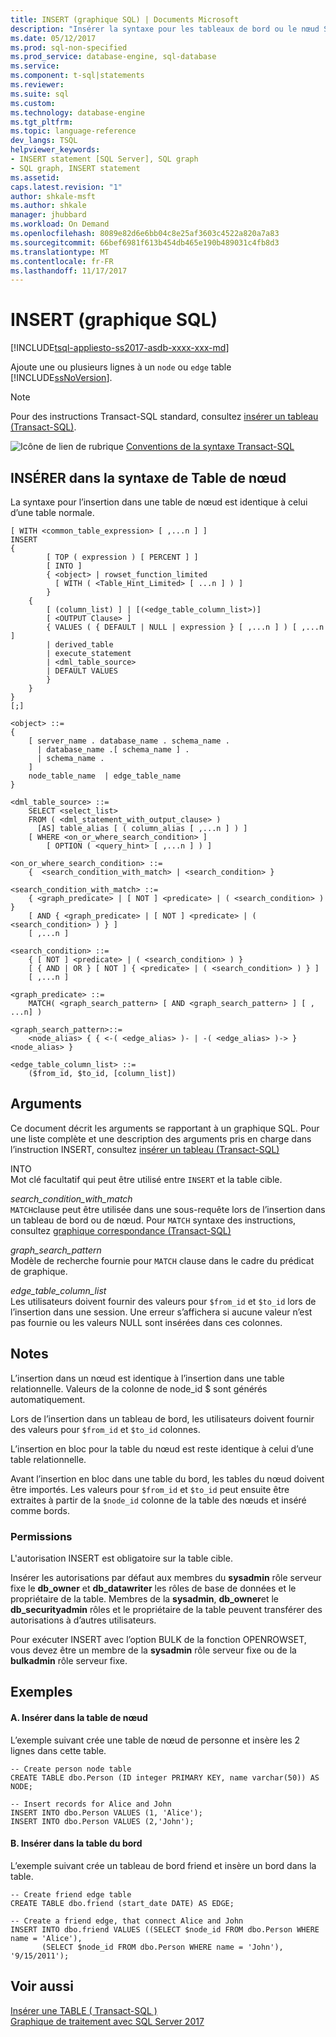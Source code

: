```yaml
---
title: INSERT (graphique SQL) | Documents Microsoft
description: "Insérer la syntaxe pour les tableaux de bord ou le nœud SQL graphique."
ms.date: 05/12/2017
ms.prod: sql-non-specified
ms.prod_service: database-engine, sql-database
ms.service: 
ms.component: t-sql|statements
ms.reviewer: 
ms.suite: sql
ms.custom: 
ms.technology: database-engine
ms.tgt_pltfrm: 
ms.topic: language-reference
dev_langs: TSQL
helpviewer_keywords:
- INSERT statement [SQL Server], SQL graph
- SQL graph, INSERT statement
ms.assetid: 
caps.latest.revision: "1"
author: shkale-msft
ms.author: shkale
manager: jhubbard
ms.workload: On Demand
ms.openlocfilehash: 8089e82d6e6bb04c8e25af3603c4522a820a7a83
ms.sourcegitcommit: 66bef6981f613b454db465e190b489031c4fb8d3
ms.translationtype: MT
ms.contentlocale: fr-FR
ms.lasthandoff: 11/17/2017
---
```

# <a name="insert-sql-graph"></a>INSERT (graphique SQL)
[!INCLUDE[tsql-appliesto-ss2017-asdb-xxxx-xxx-md](../../includes/tsql-appliesto-ss2017-asdb-xxxx-xxx-md.md)]

  Ajoute une ou plusieurs lignes à un `node` ou `edge` table [!INCLUDE[ssNoVersion](../../includes/ssnoversion-md.md)]. 

> [!NOTE]   
>  Pour des instructions Transact-SQL standard, consultez [insérer un tableau (Transact-SQL)](../../t-sql/statements/insert-transact-sql.md).
  
 ![Icône de lien de rubrique](../../database-engine/configure-windows/media/topic-link.gif "Icône lien de rubrique") [Conventions de la syntaxe Transact-SQL](../../t-sql/language-elements/transact-sql-syntax-conventions-transact-sql.md)  
  
## <a name="insert-into-node-table-syntax"></a>INSÉRER dans la syntaxe de Table de nœud 
La syntaxe pour l’insertion dans une table de nœud est identique à celui d’une table normale. 

```  
[ WITH <common_table_expression> [ ,...n ] ]  
INSERT   
{  
        [ TOP ( expression ) [ PERCENT ] ]   
        [ INTO ]   
        { <object> | rowset_function_limited   
          [ WITH ( <Table_Hint_Limited> [ ...n ] ) ]  
        }  
    {  
        [ (column_list) ] | [(<edge_table_column_list>)]  
        [ <OUTPUT Clause> ]  
        { VALUES ( { DEFAULT | NULL | expression } [ ,...n ] ) [ ,...n     ]   
        | derived_table   
        | execute_statement  
        | <dml_table_source>  
        | DEFAULT VALUES   
        }  
    }  
}  
[;]  
  
<object> ::=  
{   
    [ server_name . database_name . schema_name .   
      | database_name .[ schema_name ] .   
      | schema_name .   
    ]  
    node_table_name  | edge_table_name
}  
  
<dml_table_source> ::=  
    SELECT <select_list>  
    FROM ( <dml_statement_with_output_clause> )   
      [AS] table_alias [ ( column_alias [ ,...n ] ) ]  
    [ WHERE <on_or_where_search_condition> ]  
        [ OPTION ( <query_hint> [ ,...n ] ) ]  

<on_or_where_search_condition> ::=
    {  <search_condition_with_match> | <search_condition> }

<search_condition_with_match> ::=
    { <graph_predicate> | [ NOT ] <predicate> | ( <search_condition> ) }
    [ AND { <graph_predicate> | [ NOT ] <predicate> | ( <search_condition> ) } ]
    [ ,...n ]

<search_condition> ::=
    { [ NOT ] <predicate> | ( <search_condition> ) }
    [ { AND | OR } [ NOT ] { <predicate> | ( <search_condition> ) } ]
    [ ,...n ]

<graph_predicate> ::=
    MATCH( <graph_search_pattern> [ AND <graph_search_pattern> ] [ , ...n] )

<graph_search_pattern>::=
    <node_alias> { { <-( <edge_alias> )- | -( <edge_alias> )-> } <node_alias> }

<edge_table_column_list> ::=
    ($from_id, $to_id, [column_list])

```  
  
 
## <a name="arguments"></a>Arguments  
 Ce document décrit les arguments se rapportant à un graphique SQL. Pour une liste complète et une description des arguments pris en charge dans l’instruction INSERT, consultez [insérer un tableau (Transact-SQL)](../../t-sql/statements/insert-transact-sql.md)

 INTO  
 Mot clé facultatif qui peut être utilisé entre `INSERT` et la table cible.  
  
 *search_condition_with_match*   
 `MATCH`clause peut être utilisée dans une sous-requête lors de l’insertion dans un tableau de bord ou de nœud. Pour `MATCH` syntaxe des instructions, consultez [graphique correspondance (Transact-SQL)](../../t-sql/queries/match-sql-graph.md)

 *graph_search_pattern*   
 Modèle de recherche fournie pour `MATCH` clause dans le cadre du prédicat de graphique.

 *edge_table_column_list*   
 Les utilisateurs doivent fournir des valeurs pour `$from_id` et `$to_id` lors de l’insertion dans une session. Une erreur s’affichera si aucune valeur n’est pas fournie ou les valeurs NULL sont insérées dans ces colonnes. 
  

## <a name="remarks"></a>Notes  
L’insertion dans un nœud est identique à l’insertion dans une table relationnelle. Valeurs de la colonne de node_id $ sont générés automatiquement.

Lors de l’insertion dans un tableau de bord, les utilisateurs doivent fournir des valeurs pour `$from_id` et `$to_id` colonnes.   

L’insertion en bloc pour la table du nœud est reste identique à celui d’une table relationnelle.

Avant l’insertion en bloc dans une table du bord, les tables du nœud doivent être importés. Les valeurs pour `$from_id` et `$to_id` peut ensuite être extraites à partir de la `$node_id` colonne de la table des nœuds et inséré comme bords. 

  
### <a name="permissions"></a>Permissions  
 L'autorisation INSERT est obligatoire sur la table cible.  
  
 Insérer les autorisations par défaut aux membres du **sysadmin** rôle serveur fixe le **db_owner** et **db_datawriter** les rôles de base de données et le propriétaire de la table. Membres de la **sysadmin**, **db_owner**et le **db_securityadmin** rôles et le propriétaire de la table peuvent transférer des autorisations à d’autres utilisateurs.  
  
 Pour exécuter INSERT avec l’option BULK de la fonction OPENROWSET, vous devez être un membre de la **sysadmin** rôle serveur fixe ou de la **bulkadmin** rôle serveur fixe.  
  

## <a name="examples"></a>Exemples  
  
#### <a name="a--insert-into-node-table"></a>A.  Insérer dans la table de nœud  
 L’exemple suivant crée une table de nœud de personne et insère les 2 lignes dans cette table.

 ```
 -- Create person node table
 CREATE TABLE dbo.Person (ID integer PRIMARY KEY, name varchar(50)) AS NODE;
 
 -- Insert records for Alice and John
 INSERT INTO dbo.Person VALUES (1, 'Alice');
 INSERT INTO dbo.Person VALUES (2,'John');
 ```
  
#### <a name="b--insert-into-edge-table"></a>B.  Insérer dans la table du bord  
 L’exemple suivant crée un tableau de bord friend et insère un bord dans la table.

 ```
 -- Create friend edge table
 CREATE TABLE dbo.friend (start_date DATE) AS EDGE;

 -- Create a friend edge, that connect Alice and John
 INSERT INTO dbo.friend VALUES ((SELECT $node_id FROM dbo.Person WHERE name = 'Alice'),
        (SELECT $node_id FROM dbo.Person WHERE name = 'John'), '9/15/2011');
 ```

  
## <a name="see-also"></a>Voir aussi  
 [Insérer une TABLE &#40; Transact-SQL &#41;](../../t-sql/statements/insert-transact-sql.md)   
 [Graphique de traitement avec SQL Server 2017](../../relational-databases/graphs/sql-graph-overview.md)  


